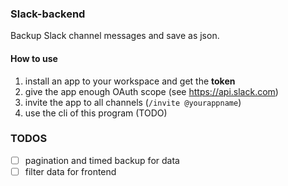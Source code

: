 


### Slack-backend

Backup Slack channel messages and save as json.

#### How to use

1. install an app to your workspace and get the **token**
2. give the app enough OAuth scope (see https://api.slack.com)
3. invite the app to all channels (`/invite @yourappname`)
4. use the cli of this program (TODO)

### TODOS

- [ ] pagination and timed backup for data
- [ ] filter data for frontend

